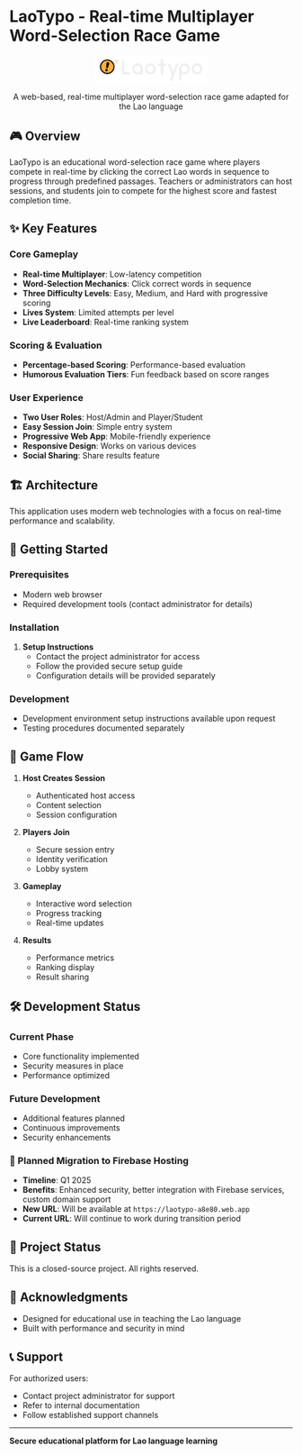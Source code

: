 # LaoTypo - Real-time Multiplayer Word-Selection Race Game

<div align="center">
  <img src="LaoTypo-logo-04.png" alt="LaoTypo Logo" width="200">
  
  A web-based, real-time multiplayer word-selection race game adapted for the Lao language
  
  <!-- Remove technology badges that reveal stack details -->
</div>

## 🎮 Overview

LaoTypo is an educational word-selection race game where players compete in real-time by clicking the correct Lao words in sequence to progress through predefined passages. Teachers or administrators can host sessions, and students join to compete for the highest score and fastest completion time.

## ✨ Key Features

### Core Gameplay
- **Real-time Multiplayer**: Low-latency competition
- **Word-Selection Mechanics**: Click correct words in sequence 
- **Three Difficulty Levels**: Easy, Medium, and Hard with progressive scoring
- **Lives System**: Limited attempts per level
- **Live Leaderboard**: Real-time ranking system

### Scoring & Evaluation
- **Percentage-based Scoring**: Performance-based evaluation
- **Humorous Evaluation Tiers**: Fun feedback based on score ranges

### User Experience
- **Two User Roles**: Host/Admin and Player/Student
- **Easy Session Join**: Simple entry system
- **Progressive Web App**: Mobile-friendly experience
- **Responsive Design**: Works on various devices
- **Social Sharing**: Share results feature

## 🏗️ Architecture

<!-- Remove detailed technology stack information -->
This application uses modern web technologies with a focus on real-time performance and scalability.

<!-- Remove database schema details -->

## 🚀 Getting Started

### Prerequisites
- Modern web browser
- Required development tools (contact administrator for details)

### Installation

<!-- Remove specific repository and configuration details -->
1. **Setup Instructions**
   - Contact the project administrator for access
   - Follow the provided secure setup guide
   - Configuration details will be provided separately

### Development

<!-- Remove specific file names -->
- Development environment setup instructions available upon request
- Testing procedures documented separately

## 📱 Game Flow

1. **Host Creates Session**
   - Authenticated host access
   - Content selection
   - Session configuration

2. **Players Join**
   - Secure session entry
   - Identity verification
   - Lobby system

3. **Gameplay**
   - Interactive word selection
   - Progress tracking
   - Real-time updates

4. **Results**
   - Performance metrics
   - Ranking display
   - Result sharing

## 🛠️ Development Status

### Current Phase
- Core functionality implemented
- Security measures in place
- Performance optimized

### Future Development
- Additional features planned
- Continuous improvements
- Security enhancements

### 🚀 Planned Migration to Firebase Hosting
- **Timeline**: Q1 2025
- **Benefits**: Enhanced security, better integration with Firebase services, custom domain support
- **New URL**: Will be available at `https://laotypo-a8e80.web.app`
- **Current URL**: Will continue to work during transition period

<!-- Remove specific license information for closed source -->
## 📄 Project Status

This is a closed-source project. All rights reserved.

## 🙏 Acknowledgments

- Designed for educational use in teaching the Lao language
- Built with performance and security in mind

## 📞 Support

For authorized users:
- Contact project administrator for support
- Refer to internal documentation
- Follow established support channels

---

**Secure educational platform for Lao language learning** 
